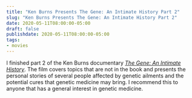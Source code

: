 ```yaml
---
title: "Ken Burns Presents The Gene: An Intimate History Part 2"
slug: "Ken Burns Presents The Gene: An Intimate History Part 2"
date: 2020-05-11T08:00:00-05:00
draft: false
publishdate: 2020-05-11T08:00:00-05:00
tags:
- movies
---
```


I finished part 2 of the Ken Burns documentary [*The Gene: An Intimate History*][1]. The film covers topics that are not in the book and presents the personal stories of several people affected by genetic ailments and the potential cures that genetic medicine may bring. I recommend this to anyone that has a general interest in genetic medicine.

[1]: https://www.pbs.org/kenburns/the-gene/

